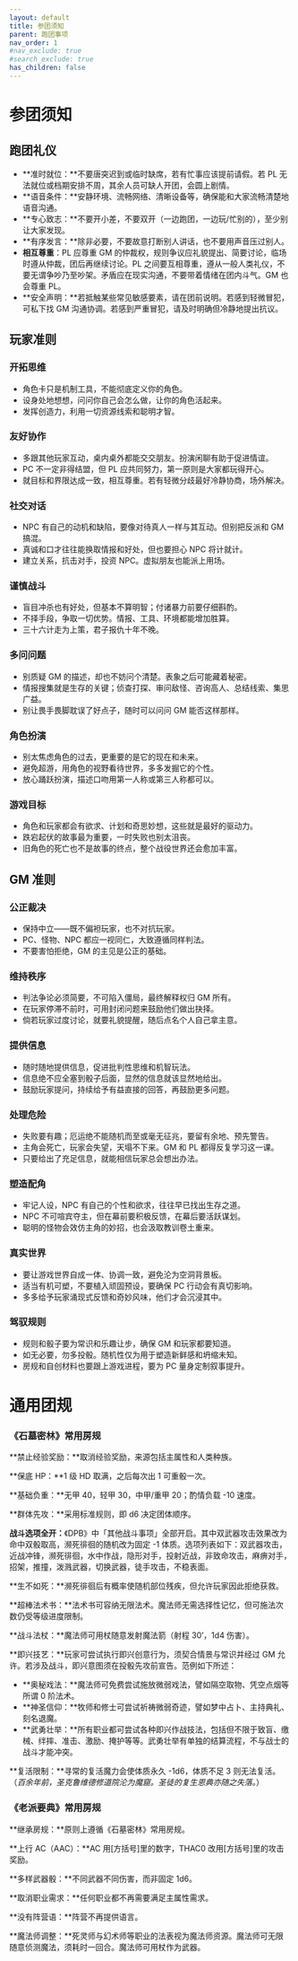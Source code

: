 ```yaml
---
layout: default
title: 参团须知
parent: 跑团事项
nav_order: 1
#nav_exclude: true
#search_exclude: true
has_children: false
---
```


# 参团须知

## 跑团礼仪

- **准时就位：**不要唐突迟到或临时缺席，若有忙事应该提前请假。若 PL 无法就位或档期安排不周，其余人员可缺人开团，会圆上剧情。
- **语音条件：**安静环境、流畅网络、清晰设备等，确保能和大家流畅清楚地语音沟通。
- **专心致志：**不要开小差，不要双开（一边跑团，一边玩/忙别的），至少别让大家发现。
- **有序发言：**除非必要，不要故意打断别人讲话，也不要用声音压过别人。
- **相互尊重**：PL 应尊重 GM 的仲裁权，规则争议应礼貌提出、简要讨论，临场时遵从仲裁，团后再继续讨论。PL 之间要互相尊重，遵从一般人类礼仪，不要无谓争吵乃至吵架。矛盾应在现实沟通，不要带着情绪在团内斗气。GM 也会尊重 PL。
- **安全声明：**若抵触某些常见敏感要素，请在团前说明。若感到轻微冒犯，可私下找 GM 沟通协调。若感到严重冒犯，请及时明确但冷静地提出抗议。

## 玩家准则

### 开拓思维

- 角色卡只是机制工具，不能彻底定义你的角色。
- 设身处地想想，问问你自己会怎么做，让你的角色活起来。
- 发挥创造力，利用一切资源线索和聪明才智。

### 友好协作
- 多跟其他玩家互动，桌内桌外都能交交朋友。扮演闲聊有助于促进情谊。
- PC 不一定非得结盟，但 PL 应共同努力，第一原则是大家都玩得开心。
- 就目标和界限达成一致，相互尊重。若有轻微分歧最好冷静协商，场外解决。

### 社交对话

- NPC 有自己的动机和缺陷，要像对待真人一样与其互动。但别把反派和 GM 搞混。
- 真诚和口才往往能换取情报和好处，但也要担心 NPC 将计就计。
- 建立关系，抗击对手，投资 NPC。虚拟朋友也能派上用场。

### 谨慎战斗
- 盲目冲杀也有好处，但基本不算明智；付诸暴力前要仔细斟酌。
- 不择手段，争取一切优势。情报、工具、环境都能增加胜算。
- 三十六计走为上策，君子报仇十年不晚。

### 多问问题
- 别质疑 GM 的描述，却也不妨问个清楚。表象之后可能藏着秘密。
- 情报搜集就是生存的关键；侦查打探、审问敌怪、咨询高人、总结线索、集思广益。
- 别让畏手畏脚耽误了好点子，随时可以问问 GM 能否这样那样。

### 角色扮演
- 别太焦虑角色的过去，更重要的是它的现在和未来。
- 避免超游，用角色的视野看待世界，多多发掘它的个性。
- 放心踊跃扮演，描述口吻用第一人称或第三人称都可以。

### 游戏目标
- 角色和玩家都会有欲求、计划和奇思妙想，这些就是最好的驱动力。
- 跌宕起伏的故事最为重要，一时失败也别太沮丧。
- 旧角色的死亡也不是故事的终点，整个战役世界还会愈加丰富。

## GM 准则

### 公正裁决
- 保持中立——既不偏袒玩家，也不对抗玩家。
- PC、怪物、NPC 都应一视同仁，大致遵循同样判法。
- 不要害怕拒绝，GM 的主见是公正的基础。

### 维持秩序
- 判法争论必须简要，不可陷入僵局，最终解释权归 GM 所有。
- 在玩家停滞不前时，可用封闭问题来鼓励他们做出抉择。
- 倘若玩家过度讨论，就要礼貌提醒，随后点名个人自己拿主意。

### 提供信息
- 随时随地提供信息，促进批判性思维和机智玩法。
- 信息绝不应全塞到骰子后面，显然的信息就该显然地给出。
- 鼓励玩家提问，持续给予有益直接的回答，再鼓励更多问题。

### 处理危险
- 失败要有趣；厄运绝不能随机而至或毫无征兆，要留有余地、预先警告。
- 主角会死亡，玩家会失望，天塌不下来。GM 和 PL 都得反复学习这一课。
- 只要给出了充足信息，就能相信玩家总会想出办法。

### 塑造配角
- 牢记人设，NPC 有自己的个性和欲求，往往早已找出生存之道。
- NPC 不可喧宾夺主，但在幕前要积极反馈，在幕后要活跃谋划。
- 聪明的怪物会效仿主角的妙招，也会汲取教训卷土重来。

### 真实世界
- 要让游戏世界自成一体、协调一致，避免沦为空洞背景板。
- 适当有机可塑，不要植入顽固预设，要确保 PC 行动会有真切影响。
- 多多给予玩家涌现式反馈和奇妙风味，他们才会沉浸其中。

### 驾驭规则
- 规则和骰子要为常识和乐趣让步，确保 GM 和玩家都要知道。
- 如无必要，勿多投骰。随机性仅为用于塑造新鲜感和坍缩未知。
- 房规和自创材料也要跟上游戏进程，要为 PC 量身定制叙事提升。

# 通用团规

### 《石墓密林》常用房规

**禁止经验奖励：**取消经验奖励，来源包括主属性和人类种族。

**保底 HP：**1 级 HD 取满，之后每次出 1 可重骰一次。

**基础负重：**无甲 40，轻甲 30，中甲/重甲 20；酌情负载 -10 速度。

**群体先攻：**采用标准规则，即 d6 决定团体顺序。

**战斗选项全开：**《DPB》中「其他战斗事项」全部开启。其中双武器攻击效果改为命中双骰取高，濒死徘徊的随机改为固定 -1 体质。选项列表如下：双武器攻击，近战冲锋，濒死徘徊，水中作战，隐形对手，投射近战，非致命攻击，麻痹对手，招架，推撞，泼溅武器，切换武器，徒手攻击，不稳表面。

**生不如死：**濒死徘徊后有概率使随机部位残疾，但允许玩家因此拒绝获救。

**超棒法术书：**法术书可容纳无限法术。魔法师无需选择性记忆，但可施法次数仍受等级进度限制。

**战斗法杖：**魔法师可用杖随意发射魔法箭（射程 30’，1d4 伤害）。

**即兴技艺：**玩家可尝试执行即兴创意行为，须契合情景与常识并经过 GM 允许。若涉及战斗，即兴意图须在投骰先攻前宣告。范例如下所述：

- **奥秘戏法：**魔法师可免费尝试施放微弱戏法，譬如隔空取物、凭空点烟等所谓 0 阶法术。
- **神圣信仰：**牧师和修士可尝试祈祷微弱奇迹，譬如梦中占卜、主持典礼、刻名退魔。
- **武勇壮举：**所有职业都可尝试各种即兴作战技法，包括但不限于致盲、缴械、绊摔、准击、激励、掩护等等。武勇壮举有单独的结算流程，不与战士的战斗才能冲突。

**复活限制：**寻常的复活魔力会使体质永久 -1d6，体质不足 3 则无法复活。（*百余年前，圣克鲁维德修道院沦为魔窟。圣徒的复生恩典亦随之失落。*）

### 《老派要典》常用房规

**继承房规：**原则上遵循《石墓密林》常用房规。

**上行 AC（AAC）：**AC 用[方括号]里的数字，THAC0 改用[方括号]里的攻击奖励。

**多样武器骰：**不同武器不同伤害，而非固定 1d6。

**取消职业需求：**任何职业都不再需要满足主属性需求。

**没有阵营语：**阵营不再提供语言。

**魔法师调整：**死灵师与幻术师等职业的法表视为魔法师资源。魔法师可无限随意侦测魔法，须耗时一回合。魔法师可用杖作为武器。